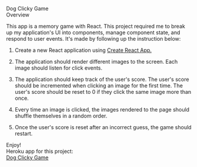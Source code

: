 Dog Clicky Game
<br/>
Overview

This app is a memory game with React. This project required me to break up my application's UI into components, manage component state, and respond to user events. It's made by following up the instruction below:

1. Create a new React application using <a href="https://github.com/facebook/create-react-app">Create React App.</a>

2. The application should render different images to the screen. Each image should listen for click events.

3. The application should keep track of the user's score. The user's score should be incremented when clicking an image for the first time. The user's score should be reset to 0 if they click the same image more than once.

4. Every time an image is clicked, the images rendered to the page should shuffle themselves in a random order.

5. Once the user's score is reset after an incorrect guess, the game should restart.

Enjoy!
<br/>
Heroku app for this project: <br/>
<a href="https://cryptic-reef-58454.herokuapp.com/">Dog Clicky Game</a>